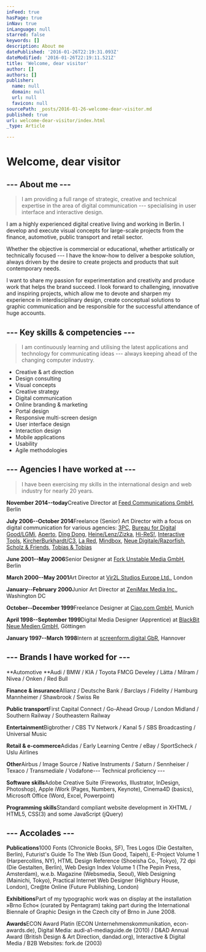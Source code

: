 ```yaml
---
inFeed: true
hasPage: true
inNav: true
inLanguage: null
starred: false
keywords: []
description: About me
datePublished: '2016-01-26T22:19:31.093Z'
dateModified: '2016-01-26T22:19:11.521Z'
title: 'Welcome, dear visitor'
author: []
authors: []
publisher:
  name: null
  domain: null
  url: null
  favicon: null
sourcePath: _posts/2016-01-26-welcome-dear-visitor.md
published: true
url: welcome-dear-visitor/index.html
_type: Article

---
```

# Welcome, dear visitor

## --- About me ---

> I am providing a full range of strategic, creative and technical expertise in the area of digital communication --- specialising in user interface and interactive design.

I am a highly experienced digital creative living and working in Berlin. I develop and execute visual concepts for large-scale projects from the finance, automotive, public transport and retail sector.

Whether the objective is commercial or educational, whether artistically or technically focused --- I have the know-how to deliver a bespoke solution, always driven by the desire to create projects and products that suit contemporary needs.

I want to share my passion for experimentation and creativity and produce work that helps the brand succeed. I look forward to challenging, innovative and inspiring projects, which allow me to devote and sharpen my experience in interdisciplinary design, create conceptual solutions to graphic communication and be responsible for the successful attendance of huge accounts.

## --- Key skills & competencies ---

> I am continuously learning and utilising the latest applications and technology for communicating ideas --- always keeping ahead of the changing computer industry.

* Creative & art direction
* Design consulting
* Visual concepts
* Creative strategy
* Digital communication
* Online branding & marketing
* Portal design
* Responsive multi-screen design
* User interface design
* Interaction design
* Mobile applications
* Usability
* Agile methodologies

## --- Agencies I have worked at ---

> I have been exercising my skills in the international design and web industry for nearly 20 years.

**November 2014--today**Creative Director at [Feed Communications GmbH][0], Berlin 

**July 2006--October 2014**Freelance (Senior) Art Director with a focus on digital communication for various agencies: [3PC][1], [Bureau for Digital Good/LGMi][2], [Aperto][3], [Ding Dong][4], [Heine/Lenz/Zizka][5], [Hi-ReS!][6], [Interactive Tools][7], [KircherBurkhardt/C3][8], [La Red][9], [Mindbox][10], [Neue Digitale/Razorfish][11], [Scholz & Friends][12], [Tobias & Tobias][13]

**June 2001--May 2006**Senior Designer at [Fork Unstable Media GmbH][14], Berlin 

**March 2000--May 2001**Art Director at [Vir2L Studios Europe Ltd.][15], London 

**January--February 2000**Junior Art Director at [ZeniMax Media Inc.][16], Washington DC 

**October--December 1999**Freelance Designer at [Ciao.com GmbH][17], Munich 

**April 1998--September 1999**Digital Media Designer (Apprentice) at [BlackBit Neue Medien GmbH][18], Göttingen 

**January 1997--March 1998**Intern at [screenform.digital GbR][19], Hannover

## --- Brands I have worked for ---

**Automotive **Audi / BMW / KIA / Toyota FMCG Develey / Lätta / Milram / Nivea / Onken / Red Bull 

**Finance & insurance**Allianz / Deutsche Bank / Barclays / Fidelity / Hamburg Mannheimer / Shawbrook / Swiss Re 

**Public transport**First Capital Connect / Go-Ahead Group / London Midland / Southern Railway / Southeastern Railway 

**Entertainment**Bigbrother / CBS TV Network / Kanal 5 / SBS Broadcasting / Universal Music 

**Retail & e-commerce**Adidas / Early Learning Centre / eBay / SportScheck / Uslu Airlines 

**Other**Airbus / Image Source / Native Instruments / Saturn / Sennheiser / Texaco / Transmediale / Vodafone--- Technical proficiency ---

**Software skills**Adobe Creative Suite (Fireworks, Illustrator, InDesign, Photoshop), Apple iWork (Pages, Numbers, Keynote), Cinema4D (basics), Microsoft Office (Word, Excel, Powerpoint) 

**Programming skills**Standard compliant website development in XHTML / HTML5, CSS(3) and some JavaScript (jQuery)

## --- Accolades ---

**Publications**1000 Fonts (Chronicle Books, SF), Tres Logos (Die Gestalten, Berlin), Futurist's Guide To The Web (Sun Good, Taipeh), E-Project Volume 1 (Harpercollins, NY), HTML Design Reference (Shoeisha Co., Tokyo), 72 dpi (Die Gestalten, Berlin), Web Design Index Volume 1 (The Pepin Press, Amsterdam), w.e.b. Magazine (Websmedia, Seoul), Web Designing (Mainichi, Tokyo), Practical Internet Web Designer (Highbury House, London), Cre@te Online (Future Publishing, London) 

**Exhibitions**Part of my typographic work was on display at the installation »Brno Echo« (curated by Pentagram) taking part during the International Biennale of Graphic Design in the Czech city of Brno in June 2008\. 

**Awards**ECON Award Platin (ECON Unternehmenskommunikation, econ-awards.de), Digital Media: audi-a1-mediaguide.de (2010) / D&AD Annual Award (British Design & Art Direction, dandad.org), Interactive & Digital Media / B2B Websites: fork.de (2003)

[0]: https://www.feedberlin.com/
[1]: http://3pc.de/
[2]: http://bureaufordigitalgood.com/
[3]: http://www.aperto.de/
[4]: http://thinkdingdong.com/
[5]: http://www.hlz.de/
[6]: http://hi-res.de/
[7]: https://www.interactive-tools.de/
[8]: https://www.c3.co/
[9]: http://www.la-red.de/
[10]: http://www.mindbox.de/
[11]: http://www.razorfish.de/
[12]: http://www.scholz-and-friends.de/
[13]: http://www.tobiasandtobias.com/
[14]: http://www.fork.de/
[15]: http://www.vir2l.com/
[16]: https://www.zenimax.com/
[17]: http://ciao.com/
[18]: https://www.blackbit.de/
[19]: http://www.screenform.de/